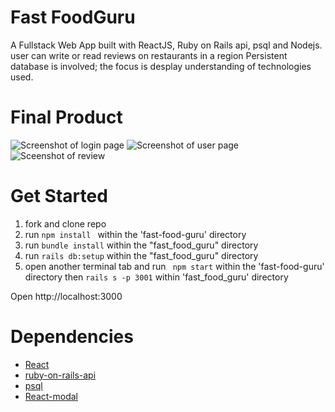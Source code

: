 Fast FoodGuru
=====================
A Fullstack Web App built with ReactJS, Ruby on Rails api, psql and Nodejs. user can write or read reviews on restaurants in a region 
Persistent database is involved; the focus is desplay understanding of technologies used.

Final Product
=====================
![`Screenshot of login page`]()
![`Screenshot of user page`]() 
![`Sceenshot of review`]()


Get Started
=====================
1. fork and clone repo
2.  run  ```npm install ``` within the 'fast-food-guru' directory
3. run ```bundle install``` within the "fast_food_guru" directory
4. run ``` rails db:setup ``` within the "fast_food_guru" directory
5. open another terminal tab and run ``` npm start```  within the 'fast-food-guru' directory then ```rails s -p 3001``` within 'fast_food_guru' directory 

Open http://localhost:3000 


Dependencies
=====================

* [React](https://reactjs.org/)
* [ruby-on-rails-api](https://www.npmjs.com/package/webpack)
* [psql](https://github.com/babel/babel-loader)
* [React-modal](https://github.com/webpack/webpack-dev-server)
